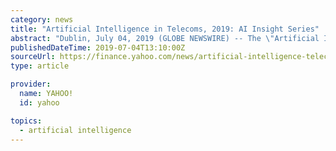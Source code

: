```yaml
---
category: news
title: "Artificial Intelligence in Telecoms, 2019: AI Insight Series"
abstract: "Dublin, July 04, 2019 (GLOBE NEWSWIRE) -- The \"Artificial Intelligence Insight Series - Artificial Intelligence in Telecom\" report has been added to ResearchAndMarkets.com's offering. This report ..."
publishedDateTime: 2019-07-04T13:10:00Z
sourceUrl: https://finance.yahoo.com/news/artificial-intelligence-telecoms-2019-ai-115515671.html
type: article

provider:
  name: YAHOO!
  id: yahoo

topics:
  - artificial intelligence
---
```

